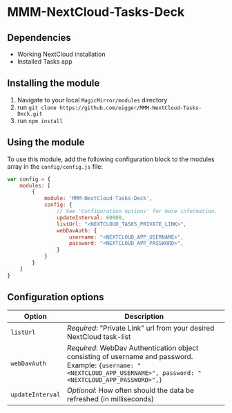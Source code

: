 # MMM-NextCloud-Tasks-Deck

## Dependencies

- Working NextCloud installation
- Installed Tasks app


## Installing the module

1. Navigate to your local `MagicMirror/modules` directory
2. run `git clone https://github.com/eigger/MMM-NextCloud-Tasks-Deck.git`
2. run `npm install`

## Using the module

To use this module, add the following configuration block to the modules array in the `config/config.js` file:

```js
var config = {
    modules: [
        {
            module: 'MMM-NextCloud-Tasks-Deck',
            config: {
                // See 'Configuration options' for more information.
                updateInterval: 60000,
                listUrl: "<NEXTCLOUD_TASKS_PRIVATE_LINK>",
                webDavAuth: {
                    username: "<NEXTCLOUD_APP_USERNAME>",
                    password: "<NEXTCLOUD_APP_PASSWORD>",
                }
            }
        }
    ]
}
```

## Configuration options

| Option               | Description
|----------------------|-----------
| `listUrl`            | *Required*: "Private Link" url from your desired NextCloud task-list
| `webDavAuth`         | *Required*: WebDav Authentication object consisting of username and password. <br> Example: `{username: "<NEXTCLOUD_APP_USERNAME>", password: "<NEXTCLOUD_APP_PASSWORD>",}`
| `updateInterval`     | *Optional*: How often should the data be refreshed (in milliseconds)



